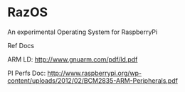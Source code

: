 RazOS
=====

An experimental Operating System for RaspberryPi

Ref Docs

ARM LD: http://www.gnuarm.com/pdf/ld.pdf


PI Perfs Doc: http://www.raspberrypi.org/wp-content/uploads/2012/02/BCM2835-ARM-Peripherals.pdf

